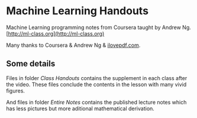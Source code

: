 # Machine Learning Handouts

Machine Learning programming notes from Coursera taught by Andrew Ng. [http://ml-class.org](http://ml-class.org)

Many thanks to Coursera & Andrew Ng & [ilovepdf.com](http://www.ilovepdf.com/).

## Some details

Files in folder *Class Handouts* contains the supplement in each class after the video. These files conclude the contents in the lesson with many vivid figures.

And files in folder *Entire Notes* contains the published lecture notes which has less pictures but more aditional mathematical derivation.